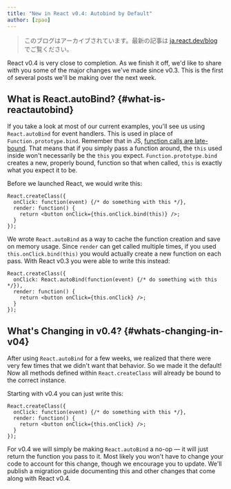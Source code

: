 ```yaml
---
title: "New in React v0.4: Autobind by Default"
author: [zpao]
---
```


<div class="scary">

> このブログはアーカイブされています。最新の記事は [ja.react.dev/blog](https://ja.react.dev/blog) でご覧ください。

</div>

React v0.4 is very close to completion. As we finish it off, we'd like to share with you some of the major changes we've made since v0.3. This is the first of several posts we'll be making over the next week.


## What is React.autoBind? {#what-is-reactautobind}

If you take a look at most of our current examples, you'll see us using `React.autoBind` for event handlers. This is used in place of `Function.prototype.bind`. Remember that in JS, [function calls are late-bound](https://bonsaiden.github.io/JavaScript-Garden/#function.this). That means that if you simply pass a function around, the `this` used inside won't necessarily be the `this` you expect. `Function.prototype.bind` creates a new, properly bound, function so that when called, `this` is exactly what you expect it to be.

Before we launched React, we would write this:

```js{4}
React.createClass({
  onClick: function(event) {/* do something with this */},
  render: function() {
    return <button onClick={this.onClick.bind(this)} />;
  }
});
```

We wrote `React.autoBind` as a way to cache the function creation and save on memory usage. Since `render` can get called multiple times, if you used `this.onClick.bind(this)` you would actually create a new function on each pass. With React v0.3 you were able to write this instead:

```js{2,4}
React.createClass({
  onClick: React.autoBind(function(event) {/* do something with this */}),
  render: function() {
    return <button onClick={this.onClick} />;
  }
});
```


## What's Changing in v0.4? {#whats-changing-in-v04}

After using `React.autoBind` for a few weeks, we realized that there were very few times that we didn't want that behavior. So we made it the default! Now all methods defined within `React.createClass` will already be bound to the correct instance.

Starting with v0.4 you can just write this:

```js{2,4}
React.createClass({
  onClick: function(event) {/* do something with this */},
  render: function() {
    return <button onClick={this.onClick} />;
  }
});
```

For v0.4 we will simply be making `React.autoBind` a no-op — it will just return the function you pass to it. Most likely you won't have to change your code to account for this change, though we encourage you to update. We'll publish a migration guide documenting this and other changes that come along with React v0.4.
